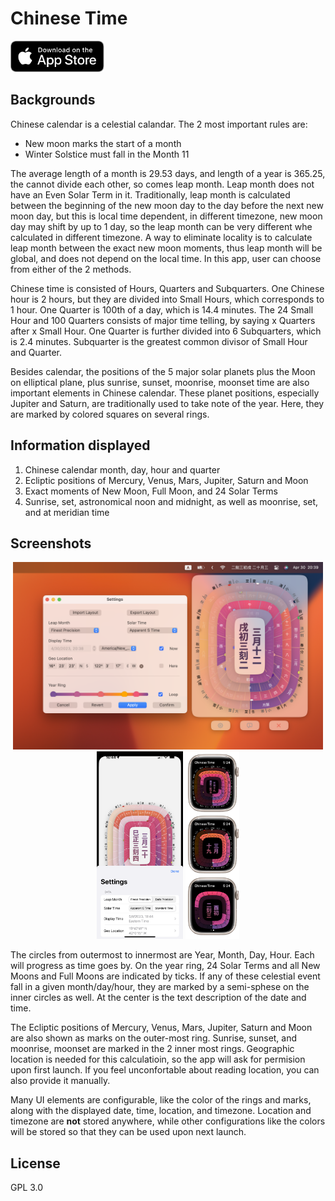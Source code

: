 # Chinese Time

[<img src="screenshots/Download_on_the_App_Store_Badge_US-UK_RGB_blk_092917.svg" height="50">](https://apple.co/3LFIf7i)

## Backgrounds

Chinese calendar is a celestial calandar. The 2 most important rules are:

* New moon marks the start of a month
* Winter Solstice must fall in the Month 11

The average length of a month is 29.53 days, and length of a year is 365.25, the cannot divide each other, so comes leap month. Leap month does not have an Even Solar Term in it. Traditionally, leap month is calculated between the beginning of the new moon day to the day before the next new moon day, but this is local time dependent, in different timezone, new moon day may shift by up to 1 day, so the leap month can be very different whe calculated in different timezone. A way to eliminate locality is to calculate leap month between the exact new moon moments, thus leap month will be global, and does not depend on the local time. In this app, user can choose from either of the 2 methods.

Chinese time is consisted of Hours, Quarters and Subquarters. One Chinese hour is 2 hours, but they are divided into Small Hours, which corresponds to 1 hour. One Quarter is 100th of a day, which is 14.4 minutes. The 24 Small Hour and 100 Quarters consists of major time telling, by saying x Quarters after x Small Hour. One Quarter is further divided into 6 Subquarters, which is 2.4 minutes. Subquarter is the greatest common divisor of Small Hour and Quarter.

Besides calendar, the positions of the 5 major solar planets plus the Moon on elliptical plane, plus sunrise, sunset, moonrise, moonset time are also important elements in Chinese calendar. These planet positions, especially Jupiter and Saturn, are traditionally used to take note of the year. Here, they are marked by colored squares on several rings.

## Information displayed

1. Chinese calendar month, day, hour and quarter
2. Ecliptic positions of Mercury, Venus, Mars, Jupiter, Saturn and Moon
3. Exact moments of New Moon, Full Moon, and 24 Solar Terms
4. Sunrise, set, astronomical noon and midnight, as well as moonrise, set, and at meridian time

## Screenshots

<p align="middle">
  <img src="/screenshots/mac.png" alt="Screenshot on Mac" title="Mac Screenshot" height="300"/>
  <img src="/screenshots/iphone.png" alt="Screenshot on iPhone" title="iPhone Screenshot" height="300"/>
  <img src="/screenshots/watch.png" alt="Screenshot on Apple Watch" title="Watch Screenshot" height="300"/>
</p>

The circles from outermost to innermost are Year, Month, Day, Hour. Each will progress as time goes by. On the year ring, 24 Solar Terms and all New Moons and Full Moons are indicated by ticks. If any of these celestial event fall in a given month/day/hour, they are marked by a semi-sphese on the inner circles as well. At the center is the text description of the date and time.

The Ecliptic positions of Mercury, Venus, Mars, Jupiter, Saturn and Moon are also shown as marks on the outer-most ring. Sunrise, sunset, and moonrise, moonset are marked in the 2 inner most rings. Geographic location is needed for this calculatioin, so the app will ask for permision upon first launch. If you feel unconfortable about reading location, you can also provide it manually.

Many UI elements are configurable, like the color of the rings and marks, along with the displayed date, time, location, and timezone.
Location and timezone are **not** stored anywhere, while other configurations like the colors will be stored so that they can be used upon next launch.

## License

GPL 3.0

